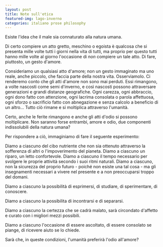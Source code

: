 ```yaml
---
layout: post
title: Note sull'etica
featured-img: lago-inverno
categories: italiano prose philosophy
---
```


Esiste l'idea che il male sia connaturato alla natura umana. 

Di certo compiere un atto gretto, meschino o egoista è qualcosa che si presenta mille volte tutti i giorni nella vita di tutti, ma proprio per questo tutti hanno mille volte al giorno l'occasione di *non* compiere un tale atto. Di fare, piuttosto, un gesto d'amore.

Consideriamo un qualsiasi atto d'amore; non un gesto immaginato ma uno reale, anche piccolo, che faccia parte della nostra vita. Osserviamolo. Ci renderemo conto che gli atti d'amore non sono mai perduti. Essi rimangono, a volte nascosti come semi d'inverno, e così nascosti possono attraversare generazioni e grandi distanze geografiche. Ogni carezza, ogni abbraccio, ogni dono fatto con attenzione, ogni lacrima consolata o parola affettuosa, ogni sforzo o sacrificio fatto con abnegazione e senza calcolo a beneficio di un altro... Tutto ciò rimane e si moltiplica attraverso l'umanità.

Certo, anche le ferite rimangono e anche gli atti d'odio si possono moltiplicare. Non saranno forse entrambi, amore e odio, due componenti indissolubili della natura umana?

Per rispondere a ciò, immaginiamo di fare il seguente esperimento:

Diamo a ciascuno del cibo nutriente che non sia ottenuto attraverso la sofferenza di altri o l'impoverimento del pianeta. Diamo a ciascuno un riparo, un letto confortevole. Diamo a ciascuno il tempo necessario per svolgere le proprie attività secondo i suoi ritmi naturali. Diamo a ciascuno, non la sicurezza del proprio futuro - poiché non esiste una tal cosa - ma gli insegnamenti necessari a vivere nel presente e a non preoccuparsi troppo del domani.

Diamo a ciascuno la possibilità di esprimersi, di studiare, di sperimentare, di conoscere.

Diamo a ciascuno la possibilita di incontrarsi e di separarsi. 

Diamo a ciascuno la certezza che se cadrà malato, sarà circondato d'affetto e curato con i migliori mezzi possibili.

Diamo a ciascuno l'occasione di essere ascoltato, di essere consolato se piange, di ricevere aiuto se lo chiede.

Sarà che, in queste condizioni, l'umanità preferirà l'odio all'amore?

